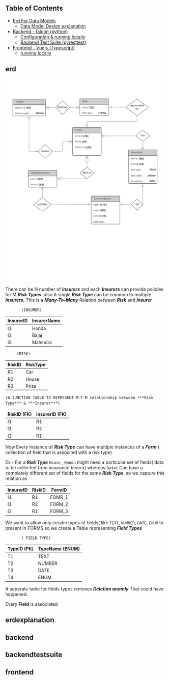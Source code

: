 ## Table of Contents
  - [Erd For Data Models](#erd)
    - [Data Model Design explanation](#erdexplanation)
  - [Backend - falcon (python) ](#backend)
    - [Configuration & running locally](#backendrunlocal)
    - [Backend Test Suite (pyresttest)](#backendtestsuite)
  - [Frontend - Vuejs (Typescript) ](#frontend)
    - [running locally](#runlocalfrontend)

## erd



![alt text](/data/erd.png)


There can be N number of ***Insurers*** and each ***Insurers*** can provide policies for M ***Risk Types***.
also A single ***Risk Type*** can be common to multiple ***Insurers***, This is a ***Many-To-Many*** 
Relation between ***Risk*** and ***Insurer***

           (INSURER)        
| InsurerID | InsurerName |
|-----------|-------------|
| I1         | Honda      |
| I2         | Bajaj      |
| I3         | Mahindra   |


         (RISK)
| RiskID | RiskType       |
|-----------|-------------|
| R1         | Car        |
| R2         | House      |
| R3         | Prize      |

`(A JUNCTION TABLE TO REPRESENT M-T-M relationship between ***Risk Type*** & ***Insurer***)`

| RiskID (FK) | InsurerID (FK)|
|-----------|-------------|
| I1        | R1          |
| I1        | R2          |
| I2        | R1          |



Now Every Instance of ***Risk Type*** can have multiple instances of a ***Form*** ( collection of field that is associted with a risk type)

Ex - For a ***Risk Type*** `House` , `Honda` might need a particular set of fields( data to be collected from insurance bearer) whereas `Bajaj` Can have a completely different set of fields for the same ***Risk Type***. so we capture this relation as

|InsurerID   | RiskID | FormID   |
|-----------|--------|-----------|
| I1        | R1     |FOMR_1     |
| I1        | R2     |FORM_2     |
| I2        | R1     |FORM_3     |






We want to allow only ceratin types of fields( like `TEXT`, `NUMBER`, `DATE`, `ENUM` to present in FORMS so we create  a Table representing ***Field Types***  
   
           ( FIELD TYPE)
| TypeID (PK)  | TypeName (ENUM)|
|-----------|--------------|
| T1        | TEXT         |
| T2        | NUMBER       |
| T3        | DATE         |
| T4        | ENUM         |

A seperate table for fields types removes ***Deletion anomly*** That could have happened.



Every **Field** is associated

## erdexplanation
## backend
## backendtestsuite
## frontend
